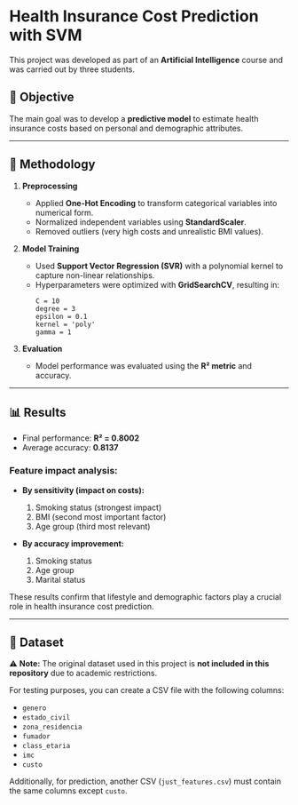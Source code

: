 # Health Insurance Cost Prediction with SVM  

This project was developed as part of an **Artificial Intelligence** course and was carried out by three students.  

## 📌 Objective  
The main goal was to develop a **predictive model** to estimate health insurance costs based on personal and demographic attributes.  

---

## 🧠 Methodology  
1. **Preprocessing**  
   - Applied **One-Hot Encoding** to transform categorical variables into numerical form.  
   - Normalized independent variables using **StandardScaler**.  
   - Removed outliers (very high costs and unrealistic BMI values).  

2. **Model Training**  
   - Used **Support Vector Regression (SVR)** with a polynomial kernel to capture non-linear relationships.  
   - Hyperparameters were optimized with **GridSearchCV**, resulting in:  
     ```
     C = 10  
     degree = 3  
     epsilon = 0.1  
     kernel = 'poly'  
     gamma = 1
     ```  

3. **Evaluation**  
   - Model performance was evaluated using the **R² metric** and accuracy.  

---

## 📊 Results  
- Final performance: **R² = 0.8002**  
- Average accuracy: **0.8137**  

### Feature impact analysis:
- **By sensitivity (impact on costs):**  
  1. Smoking status (strongest impact)  
  2. BMI (second most important factor)  
  3. Age group (third most relevant)  

- **By accuracy improvement:**  
  1. Smoking status  
  2. Age group  
  3. Marital status  

These results confirm that lifestyle and demographic factors play a crucial role in health insurance cost prediction.  

---

## 📄 Dataset  
⚠️ **Note:** The original dataset used in this project is **not included in this repository** due to academic restrictions.  

For testing purposes, you can create a CSV file with the following columns:  

- `genero`  
- `estado_civil`  
- `zona_residencia`  
- `fumador`  
- `class_etaria`  
- `imc`  
- `custo`  

Additionally, for prediction, another CSV (`just_features.csv`) must contain the same columns except `custo`.  

